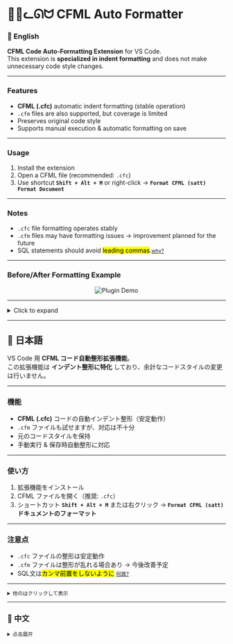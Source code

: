 # 🐧🎈ᓚᘏᗢ    CFML Auto Formatter 

<!-- ## 🌐 Languages
- [English](#-english)&nbsp;&nbsp;&nbsp;&nbsp;[日本語](#-日本語) &nbsp;&nbsp;[中文](#-中文)
---
 -->


### 🏈 English


**CFML Code Auto-Formatting Extension** for VS Code.  
This extension is **specialized in indent formatting** and does not make unnecessary code style changes.

---

### Features
- **CFML (.cfc)** automatic indent formatting (stable operation)
- `.cfm` files are also supported, but coverage is limited
- Preserves original code style
- Supports manual execution & automatic formatting on save

---

### Usage
1. Install the extension
2. Open a CFML file (recommended: `.cfc`)
3. Use shortcut **`Shift + Alt + M`** or right-click → **`Format CFML (satt) Format Document`**

---

### Notes
- `.cfc` file formatting operates stably  
- `.cfm` files may have formatting issues → improvement planned for the future  
- SQL statements should avoid <mark>leading commas</mark>.<small>[why?](https://github.com/sql-formatter-org/sql-formatter/issues/899)</small>

---

### Before/After Formatting Example
<div align="center">
  <img src="./images/2025-08-22_17h57_00.gif" alt="Plugin Demo">
</div>

---
<details>
<summary>Click to expand</summary>

### ⚙️ CFML Formatter Default Settings

| Setting | Default Value | Type | Description |
| ------- | ------------- | ---- | ----------- |
| <small>`hri.cfml.formatter.indentWithTabs`</small> | <small>`true`</small> | <small>boolean</small> | <small>Use tabs instead of spaces for indentation.</small> |
| <small>`hri.cfml.formatter.indentSize`</small> | <small>`4`</small> | <small>number</small> | <small>Number of spaces when indenting with spaces (1–10).</small> |
| <small>`hri.cfml.formatter.indentChar`</small> | <small>`" "`</small> | <small>string</small> | <small>Indent character: space `" "` or `\t`. Overridden by `indentWithTabs`.</small> |
| <small>`hri.cfml.formatter.wrapLineLength`</small> | <small>`0`</small> | <small>number</small> | <small>Wrap lines after this many characters. `0` means no limit.</small> |
| <small>`hri.cfml.formatter.maxPreserveNewlines`</small> | <small>`2`</small> | <small>number</small> | <small>Maximum number of consecutive newlines to preserve (0–10).</small> |
| <small>`hri.cfml.formatter.preserveNewlines`</small> | <small>`true`</small> | <small>boolean</small> | <small>Whether to preserve existing newlines.</small> |
| <small>`hri.cfml.formatter.keepArrayIndentation`</small> | <small>`false`</small> | <small>boolean</small> | <small>Whether to preserve original array indentation.</small> |
| <small>`hri.cfml.formatter.braceStyle`</small> | <small>`"collapse"`</small> | <small>string</small> | <small>Brace style: `collapse` / `expand` / `end-expand` / `none`.</small> |
| <small>`hri.cfml.formatter.breakChainedMethods`</small> | <small>`false`</small> | <small>boolean</small> | <small>Whether to break chained methods into multiple lines.</small> |
| <small>`hri.cfml.formatter.spaceBeforeConditional`</small> | <small>`true`</small> | <small>boolean</small> | <small>Whether to add space before conditionals (if, while, for).</small> |
| <small>`hri.cfml.formatter.endWithNewline`</small> | <small>`false`</small> | <small>boolean</small> | <small>Whether to add a newline at the end of the file.</small> |
| <small>`hri.cfml.formatter.expressionWidth`</small> | <small>`30`</small> | <small>number</small> | <small>Wrap lines when sql specified string length is exceeded</small> |

💡 **How to Change Settings**  
Press **`Ctrl + ,`** in VSCode and enter **"Format CFML (satt)"** in the search box to make changes. Don't forget to reload the window after making changes!  

</details>

---

## 👘 日本語


VS Code 用 **CFML コード自動整形拡張機能**。  
この拡張機能は **インデント整形に特化** しており、余計なコードスタイルの変更は行いません。

---

### 機能
- **CFML (.cfc)** コードの自動インデント整形（安定動作）
- `.cfm` ファイルも試せますが、対応は不十分
- 元のコードスタイルを保持
- 手動実行 & 保存時自動整形に対応

---

### 使い方
1. 拡張機能をインストール
2. CFML ファイルを開く（推奨: `.cfc`）
3. ショートカット **`Shift + Alt + M`** または右クリック → **`Format CFML (satt)` ドキュメントのフォーマット**

---

### 注意点
- `.cfc` ファイルの整形は安定動作  
- `.cfm` ファイルは整形が乱れる場合あり → 今後改善予定  
- SQL文は<mark>カンマ前置をしないように</mark> <small>[何故?](https://github.com/sql-formatter-org/sql-formatter/issues/899)


---
<details>
<summary>他のはクリックして表示</summary>

### フォーマット前後の例
<div align="center">
  <img src="./images/2025-08-22_17h57_00.gif" alt="插件演示">
</div>

---

### ⚙️ CFML フォーマッタ デフォルト設定

| 設定項目 | デフォルト値 | 型 | 説明 |
| -------- | ------------ | ---- | ---- |
| <small>`hri.cfml.formatter.indentWithTabs`</small> | <small>`true`</small> | <small>boolean</small> | <small>インデントにスペースではなくタブを使用する。</small> |
| <small>`hri.cfml.formatter.indentSize`</small> | <small>`4`</small> | <small>number</small> | <small>スペースでインデントする場合のスペース数（1–10）。</small> |
| <small>`hri.cfml.formatter.indentChar`</small> | <small>`" "`</small> | <small>string</small> | <small>インデント文字：スペース `" "` または `\t`。`indentWithTabs` で上書きされる。</small> |
| <small>`hri.cfml.formatter.wrapLineLength`</small> | <small>`0`</small> | <small>number</small> | <small>この文字数を超えると改行。`0` は制限なし。</small> |
| <small>`hri.cfml.formatter.maxPreserveNewlines`</small> | <small>`2`</small> | <small>number</small> | <small>連続して保持する改行の最大数（0–10）。</small> |
| <small>`hri.cfml.formatter.preserveNewlines`</small> | <small>`true`</small> | <small>boolean</small> | <small>既存の改行を保持するかどうか。</small> |
| <small>`hri.cfml.formatter.keepArrayIndentation`</small> | <small>`false`</small> | <small>boolean</small> | <small>配列の元のインデントを保持するかどうか。</small> |
| <small>`hri.cfml.formatter.braceStyle`</small> | <small>`"collapse"`</small> | <small>string</small> | <small>波括弧スタイル：`collapse` / `expand` / `end-expand` / `none`。</small> |
| <small>`hri.cfml.formatter.breakChainedMethods`</small> | <small>`false`</small> | <small>boolean</small> | <small>メソッドチェーンを複数行に分割するかどうか。</small> |
| <small>`hri.cfml.formatter.spaceBeforeConditional`</small> | <small>`true`</small> | <small>boolean</small> | <small>条件文（if, while, for）の前にスペースを入れるか。</small> |
| <small>`hri.cfml.formatter.endWithNewline`</small> | <small>`false`</small> | <small>boolean</small> | <small>ファイル末尾に改行を追加するかどうか。</small> |
| <small>`hri.cfml.formatter.expressionWidth`</small> | <small>`30`</small> | <small>number</small> | <small>sql指定文字列長さを超えると改行</small> |

💡 **設定変更方法**  
VSCode で **`Ctrl + ,`** を押し、検索欄に **「Format CFML (satt)」** と入力すると変更可能。変更があったら、再起動みたいな操作でウィンドウをリロードするのを忘れないでね  

</details>

---


## 🐼 中文
<details>
<summary>点击展开</summary>

一个用于 **CFML 代码自动格式化** 的 VS Code 插件。  
本插件专注于 **缩进格式化**，不会修改代码风格。

---

### 🔧 功能特点
- 自动缩进 **CFML (.cfc)** 代码
- `.cfm` 文件也支持，但格式化可能不够完善
- 保持原有代码风格
- 支持手动触发 & 保存时自动格式化

---

### 使用方法
1. 安装插件  
2. 打开 CFML 文件（推荐 `.cfc`）  
3. 使用快捷键 **`Shift+Alt+M`** 或右键 → **`Format CFML (satt)` → 格式化文档**  

---

### 注意事项
- `.cfc` 文件格式化支持稳定  
- `.cfm` 文件缩进可能不准确，将在后续优化  

</details>
